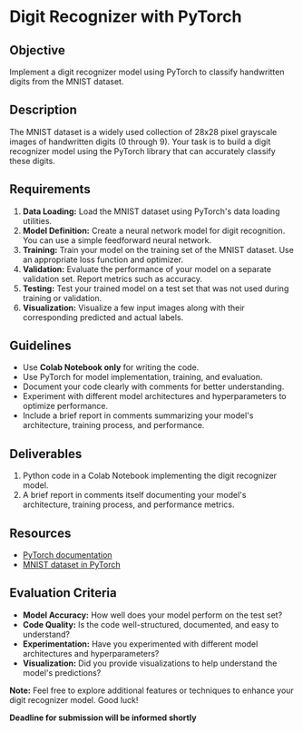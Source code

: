 # Digit Recognizer with PyTorch

## Objective
Implement a digit recognizer model using PyTorch to classify handwritten digits from the MNIST dataset.

## Description
The MNIST dataset is a widely used collection of 28x28 pixel grayscale images of handwritten digits (0 through 9). Your task is to build a digit recognizer model using the PyTorch library that can accurately classify these digits.

## Requirements
1. **Data Loading:** Load the MNIST dataset using PyTorch's data loading utilities.
2. **Model Definition:** Create a neural network model for digit recognition. You can use a simple feedforward neural network.
3. **Training:** Train your model on the training set of the MNIST dataset. Use an appropriate loss function and optimizer.
4. **Validation:** Evaluate the performance of your model on a separate validation set. Report metrics such as accuracy.
5. **Testing:** Test your trained model on a test set that was not used during training or validation.
6. **Visualization:** Visualize a few input images along with their corresponding predicted and actual labels.

## Guidelines
- Use **Colab Notebook only** for writing the code.
- Use PyTorch for model implementation, training, and evaluation.
- Document your code clearly with comments for better understanding.
- Experiment with different model architectures and hyperparameters to optimize performance.
- Include a brief report in comments summarizing your model's architecture, training process, and performance.

## Deliverables
1. Python code in a Colab Notebook implementing the digit recognizer model.
2. A brief report in comments itself documenting your model's architecture, training process, and performance metrics.

## Resources
- [PyTorch documentation](https://pytorch.org/docs/stable/index.html)
- [MNIST dataset in PyTorch](https://pytorch.org/vision/stable/generated/torchvision.datasets.MNIST.html#torchvision.datasets.MNIST)

## Evaluation Criteria
- **Model Accuracy:** How well does your model perform on the test set?
- **Code Quality:** Is the code well-structured, documented, and easy to understand?
- **Experimentation:** Have you experimented with different model architectures and hyperparameters?
- **Visualization:** Did you provide visualizations to help understand the model's predictions?

**Note:** Feel free to explore additional features or techniques to enhance your digit recognizer model. Good luck!

**Deadline for submission will be informed shortly**
